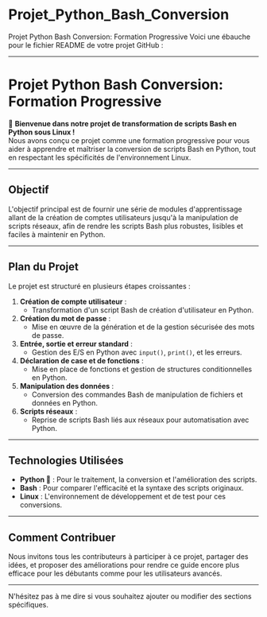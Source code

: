 # Projet_Python_Bash_Conversion
Projet Python Bash Conversion: Formation Progressive
Voici une ébauche pour le fichier README de votre projet GitHub :

---

# Projet Python Bash Conversion: Formation Progressive

🍃 **Bienvenue dans notre projet de transformation de scripts Bash en Python sous Linux !**  
Nous avons conçu ce projet comme une formation progressive pour vous aider à apprendre et maîtriser la conversion de scripts Bash en Python, tout en respectant les spécificités de l'environnement Linux.

---

## Objectif

L'objectif principal est de fournir une série de modules d'apprentissage allant de la création de comptes utilisateurs jusqu'à la manipulation de scripts réseaux, afin de rendre les scripts Bash plus robustes, lisibles et faciles à maintenir en Python.

---

## Plan du Projet

Le projet est structuré en plusieurs étapes croissantes :

1. **Création de compte utilisateur** : 
   - Transformation d'un script Bash de création d'utilisateur en Python.
2. **Création du mot de passe** : 
   - Mise en œuvre de la génération et de la gestion sécurisée des mots de passe.
3. **Entrée, sortie et erreur standard** : 
   - Gestion des E/S en Python avec `input()`, `print()`, et les erreurs.
4. **Déclaration de case et de fonctions** : 
   - Mise en place de fonctions et gestion de structures conditionnelles en Python.
5. **Manipulation des données** : 
   - Conversion des commandes Bash de manipulation de fichiers et données en Python.
6. **Scripts réseaux** : 
   - Reprise de scripts Bash liés aux réseaux pour automatisation avec Python.

---

## Technologies Utilisées

- **Python 🐍** : Pour le traitement, la conversion et l'amélioration des scripts.
- **Bash** : Pour comparer l'efficacité et la syntaxe des scripts originaux.
- **Linux** : L'environnement de développement et de test pour ces conversions.

---

## Comment Contribuer

Nous invitons tous les contributeurs à participer à ce projet, partager des idées, et proposer des améliorations pour rendre ce guide encore plus efficace pour les débutants comme pour les utilisateurs avancés.

---

N'hésitez pas à me dire si vous souhaitez ajouter ou modifier des sections spécifiques.
